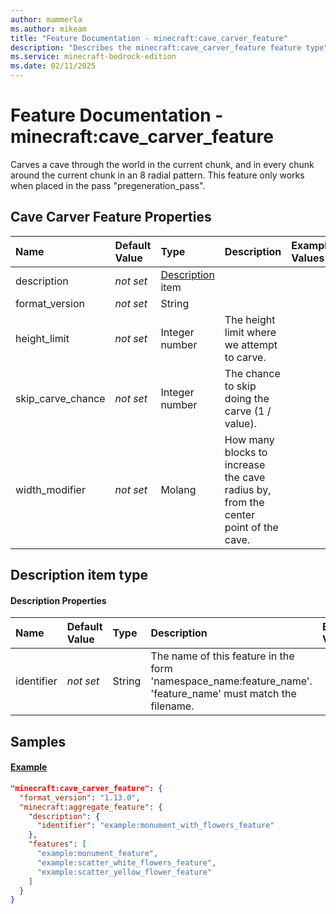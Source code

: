 ```yaml
---
author: mammerla
ms.author: mikeam
title: "Feature Documentation - minecraft:cave_carver_feature"
description: "Describes the minecraft:cave_carver_feature feature type"
ms.service: minecraft-bedrock-edition
ms.date: 02/11/2025 
---
```


# Feature Documentation - minecraft:cave_carver_feature

Carves a cave through the world in the current chunk, and in every chunk around the current chunk in an 8 radial pattern. This feature only works when placed in the pass "pregeneration_pass".


## Cave Carver Feature Properties

|Name       |Default Value |Type |Description |Example Values |
|:----------|:-------------|:----|:-----------|:------------- |
| description | *not set* | [Description](#description-item-type) item |  |  | 
| format_version | *not set* | String |  |  | 
| height_limit | *not set* | Integer number | The height limit where we attempt to carve. |  | 
| skip_carve_chance | *not set* | Integer number | The chance to skip doing the carve (1 / value). |  | 
| width_modifier | *not set* | Molang | How many blocks to increase the cave radius by, from the center point of the cave. |  | 

## Description item type

#### Description Properties

|Name       |Default Value |Type |Description |Example Values |
|:----------|:-------------|:----|:-----------|:------------- |
| identifier | *not set* | String | The name of this feature in the form 'namespace_name:feature_name'. 'feature_name' must match the filename. |  | 

## Samples

#### [Example](example)


```json
"minecraft:cave_carver_feature": {
  "format_version": "1.13.0",
  "minecraft:aggregate_feature": {
    "description": {
      "identifier": "example:monument_with_flowers_feature"
    },
    "features": [
      "example:monument_feature",
      "example:scatter_white_flowers_feature",
      "example:scatter_yellow_flower_feature"
    ]
  }
}
```
